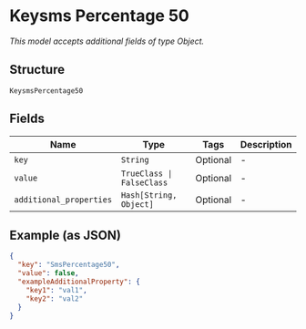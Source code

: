
# Keysms Percentage 50

*This model accepts additional fields of type Object.*

## Structure

`KeysmsPercentage50`

## Fields

| Name | Type | Tags | Description |
|  --- | --- | --- | --- |
| `key` | `String` | Optional | - |
| `value` | `TrueClass \| FalseClass` | Optional | - |
| `additional_properties` | `Hash[String, Object]` | Optional | - |

## Example (as JSON)

```json
{
  "key": "SmsPercentage50",
  "value": false,
  "exampleAdditionalProperty": {
    "key1": "val1",
    "key2": "val2"
  }
}
```

